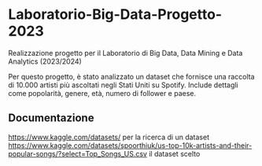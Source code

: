 # Laboratorio-Big-Data-Progetto-2023
Realizzazione progetto per il Laboratorio di Big Data, Data Mining e Data Analytics (2023/2024)

Per questo progetto, è stato analizzato un dataset che fornisce una raccolta di 10.000 artisti più ascoltati negli Stati Uniti su Spotify. 
Include dettagli come popolarità, genere, età, numero di follower e paese.



## Documentazione
https://www.kaggle.com/datasets/ per la ricerca di un dataset 
https://www.kaggle.com/datasets/spoorthiuk/us-top-10k-artists-and-their-popular-songs/?select=Top_Songs_US.csv il dataset scelto
